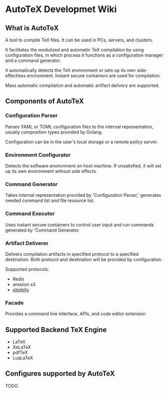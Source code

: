 # AutoTeX Developmet Wiki

## What is AutoTeX

A tool to compile TeX files. It can be used in PCs, servers, and clusters.

It facilitates the modulized and automatic TeX compilation by using configuration files, in which process it functions as a configuration manager and a command generator.

It automatically detects the TeX environment or sets up its own side-effectless environment. Instant secure containers are used for compilation. 

Mass automatic compilation and automatic artifact delivery are supported.

## Components of AutoTeX

### Configuration Parser

Parses YAML or TOML configuration files to the internal representation, usually composition types provided by Golang.

Configuration can be in the user's local storage or a remote policy server.

### Environment Configurator

Detects the software environment on host machine. If unsatisfied, it will set up its own environment without side effects.

### Command Generator

Takes internal representation provided by 'Configuration Parser,' generates needed command list and file resource list.

### Command Executor

Uses instant secure containers to control user input and run commands generated by 'Command Generator.

### Artifact Deliverer

Delivers compilation artifacts in specified protocol to a specified destination. Both protocol and destination will be provided by configuration.

Supported protocols:

- Redis
- amazon s3
- [objdeliv](https://github.com/lcpu-club/objdeliv)

### Facade

Provides a command line interface, APIs, and code editor extension

## Supported Backend TeX Engine

- LaTeX
- XeLaTeX
- pdfTeX
- LuaLaTeX

## Configures supported by AutoTeX

TODO